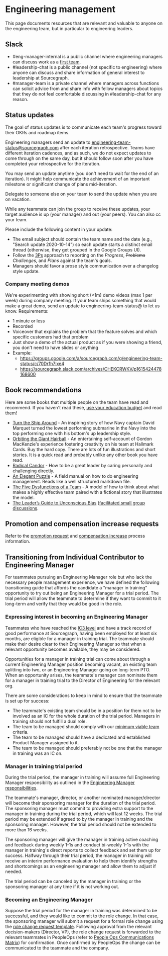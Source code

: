 # Engineering management

This page documents resources that are relevant and valuable to anyone on the engineering team, but in particular to engineering leaders.

## Slack

- #eng-manager-internal is a public channel where engineering managers can discuss work as a [first team](https://lethain.com/first-team/).
- #leadership-chat is a public channel (not specific to engineering) where anyone can discuss and share information of general interest to leadership at Sourcegraph.
- #manager-team is a private channel where managers across functions can solicit advice from and share info with fellow managers about topics that they do not feel comfortable discussing in #leadership-chat for any reason.

## Status updates

The goal of status updates is to communicate each team's progress toward their OKRs and roadmap items.

Engineering managers send an update to [engineering-team-status@sourcegraph.com](https://groups.google.com/a/sourcegraph.com/g/engineering-team-status) after each iteration retrospective. Teams have different iteration cadences, and as such, we do not expect updates to come through on the same day, but it should follow soon after you have completed your retrospective for the iteration.

You may send an update anytime (you don't need to wait for the end of an iteration). It might help communicate the achievement of an important milestone or significant change of plans mid-iteration.

Delegate to someone else on your team to send the update when you are on vacation.

While any teammate can join the group to receive these updates, your target audience is up (your manager) and out (your peers). You can also cc your team.

Please include the following content in your update:

- The email subject should contain the team name and the date (e.g., "Search update 2020-10-14") so each update starts a distinct email thread (otherwise, they get grouped in the Google Groups UI).
- Follow the [3Ps](https://en.wikipedia.org/wiki/Progress,_plans,_problems) approach to reporting on the _Progress_, ~~Problems~~ _Challenges_, and _Plans_ against the team's goals.
- Managers should favor a prose style communication over a changelog style update.

### Company meeting demos

We're experimenting with showing short (<1m) demo videos (max 1 per week) during company meeting. If your team ships something that would make a great demo, send an update to engineering-team-status@ to let us know. Requirements:

- 1 minute or less
- Recorded 
- Voiceover that explains the problem that the feature solves and which specific customers had that problem
- Just show a demo of the actual product as if you were showing a friend, you don't need to have slides or anything
- Example:
  - https://groups.google.com/a/sourcegraph.com/g/engineering-team-status/c/70Dr1h7Ixe4
  - https://sourcegraph.slack.com/archives/CHEKCRWKV/p1615424478168600

## Book recommendations

Here are some books that multiple people on the team have read and recommend. If you haven't read these, [use your education budget](../people-ops/travel.md#professional-development-and-education) and read them!

- [Turn the Ship Around](https://www.amazon.com/Turn-Ship-Around-Turning-Followers/dp/1591846404/) - An inspiring story of how Navy captain David Marquet turned the lowest performing submarine in the Navy into the top performing one with his bottom's up leadership style.
- [Orbiting the Giant Hairball](https://www.amazon.com/Orbiting-Giant-Hairball-Corporate-Surviving/dp/0670879835/) - An entertaining self-account of Gordon MacKenzie's experience fostering creativity on his team at Hallmark Cards. Buy the hard copy. There are lots of fun illustrations and short stories. It is a quick read and probably unlike any other book you have read.
- [Radical Candor](https://www.radicalcandor.com/the-book/) - How to be a great leader by caring personally and challenging directly.
- [An Elegant Puzzle](https://lethain.com/elegant-puzzle/) - A field manual on how to do engineering management. Reads like a well structured markdown file.
- [The Five Dysfunctions of a Team](https://www.amazon.com/Five-Dysfunctions-Team-Leadership-Fable/dp/0787960756) - A model of how to think about what makes a highly effective team paired with a fictional story that illustrates the model.
- [The Leader’s Guide to Unconscious Bias](https://www.amazon.com/Leaders-Guide-Unconscious-Bias-High-Performing/dp/1982144319) ([facilitated small group discussions](../support/support-values-enablement.md#part-2-deep-dive-on-be-welcoming-and-inclusive).

## Promotion and compensation increase requests  

Refer to the [promotion request](career-development/talent-review-process.md#promotion-requests) and [compensation increase](career-development/talent-review-process.md#compensation-increase-requests) process information.

## Transitioning from Individual Contributor to Engineering Manager

For teammates pursuing an Engineering Manager role but who lack the necessary people management experience, we have defined the following transitioning guide that affords the candidate a "manager in training" opportunity to try out being an Engineering Manager for a trial period. The trial period will allow the teammate to determine if they want to commit to it long-term and verify that they would be good in the role.

### Expressing interest in becoming an Engineering Manager

Teammates who have reached the [IC3 level](career-development/framework.md#ic3) and have a track record of good performance at Sourcegraph, having been employed for at least six months, are eligible for a manager in training trial.
The teammate should make their desire clear to their Engineering Manager so that when a relevant opportunity becomes available, they may be considered.

Opportunities for a manager in training trial can come about through a current Engineering Manager position becoming vacant, an existing team splitting into two, or an Engineering Manager going on long-term PTO. 
When an opportunity arises, the teammate's manager can nominate them for a manager in training trial to the Director of Engineering for the relevant org.

There are some considerations to keep in mind to ensure that the teammate is set up for success:
- The teammate's existing team should be in a position for them not to be involved as an IC for the whole duration of the trial period. Managers in training should not fulfill a dual role.
- The team to be managed should comply with our [minimum viable team](eng_org.md#minimum-viable-team) criteria.
- The team to be managed should have a dedicated and established Product Manager assigned to it.
- The team to be managed should preferably not be one that the manager in training was an IC on.

### Manager in training trial period

During the trial period, the manager in training will assume full Engineering Manager responsibility as outlined in the [Engineering Manager responsibilities](roles.md#engineering-manager).

The teammate's manager, director, or another nominated manager/director will become their sponsoring manager for the duration of the trial period. The sponsoring manager must commit to providing extra support to the manager in training during the trial period, which will last 12 weeks. 
The trial period may be extended if agreed to by the manager in training and the sponsoring manager. However, the trial period should not be extended to more than 16 weeks.

The sponsoring manager will give the manager in training active coaching and feedback during weekly 1-1s and conduct bi-weekly 1-1s with the manager in training's direct reports to collect feedback and set them up for success.
Halfway through their trial period, the manager in training will receive an interim performance evaluation to help them identify strengths and shortcomings as an engineering manager and allow them to adjust if needed.

The trial period can be canceled by the manager in training or the sponsoring manager at any time if it is not working out.

### Becoming an Engineering Manager

Suppose the trial period for the manager in training was determined to be successful, and they would like to commit to the role change. In that case, the sponsoring manager will submit a request for a formal role change using the [role change request template](https://docs.google.com/document/d/1nkRE5wxyYVIn8rVS2rOFDEZSlgs07eVJEfxxEu5hjuk/edit). Following approval from the relevant decision-makers (Director, VP), the role change request is forwarded to the relevant teammates in PeopleOps (refer to [People Ops Communications Matrix](https://docs.google.com/spreadsheets/d/1JItBWbfKV9lr-LAmE19I0JMvu3Cvh0AdrEHDv-r1E2w/edit#gid=0)) for confirmation. Once confirmed by PeopleOps the change can be communicated to the teammate and the company.
